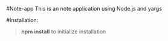 #Note-app
This is an note application using Node.js and yargs

#Installation:
> **npm install** to initialize installation

